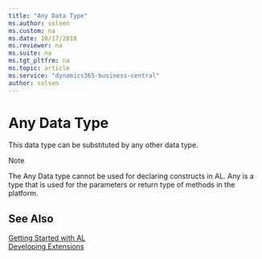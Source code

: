 ```yaml
---
title: "Any Data Type"
ms.author: solsen
ms.custom: na
ms.date: 10/17/2018
ms.reviewer: na
ms.suite: na
ms.tgt_pltfrm: na
ms.topic: article
ms.service: "dynamics365-business-central"
author: solsen
---
```

[//]: # (START>DO_NOT_EDIT)
[//]: # (IMPORTANT:Do not edit any of the content between here and the END>DO_NOT_EDIT.)
[//]: # (Any modifications should be made in the .xml files in the ModernDev repo.)
# Any Data Type
This data type can be substituted by any other data type.



[//]: # (IMPORTANT: END>DO_NOT_EDIT)

> [!NOTE]     
> The Any Data type cannot be used for declaring constructs in AL. Any is a type that is used for the parameters or return type of methods in the platform.


## See Also  
[Getting Started with AL](../../devenv-get-started.md)  
[Developing Extensions](../../devenv-dev-overview.md)  